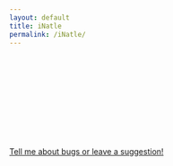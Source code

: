 ```yaml
---
layout: default
title: iNatle
permalink: /iNatle/
---
```


<iframe id="shinyIframe" width="100%" style="border:0;"></iframe>

<script>  
  function getQueryParams(url) {
    let params = {};
    let parser = new URL(url);
    let queryString = parser.search.slice(1);
    let pairs = queryString.split("&");

    pairs.forEach(function(pair) {
      let [key, value] = pair.split("=");
      params[key] = decodeURIComponent(value || "");
    });

    return params;
  }

  let currentUrl = window.location.href;
  let params = getQueryParams(currentUrl);
  let iframeUrl = "/iNatle_raw/index.html";

  let queryString = Object.keys(params).map(key => key + '=' + encodeURIComponent(params[key])).join('&');
  if (queryString) {
    iframeUrl += '?' + queryString;
  }

  document.getElementById('shinyIframe').src = iframeUrl;

  let outerIframe = document.getElementById('shinyIframe');

  function resizeIframeToContentSize(iframe) {
    const iframeDocument = iframe.contentDocument || iframe.contentWindow.document;

    // Find the nested iframe inside the outer iframe
    const nestedIframe = iframeDocument.querySelector('iframe'); // Finds the first iframe within the outer iframe

    if (nestedIframe) {
      const nestedIframeDocument = nestedIframe.contentDocument || nestedIframe.contentWindow.document;
      
      // Find the largest content element within the nested iframe
      const container = nestedIframeDocument.getElementById('mycontainer');
      
      if (container) {
        iframe.style.height = Number(container.scrollHeight)+Number(5) + 'px';
      }
    } else {
      // Fallback to resizing based on the outer iframe's own content
      const container = iframeDocument.body;
      if (container) {
        iframe.style.height = Number(container.scrollHeight)+Number(5) + 'px';
      }
    }
  }

  outerIframe.onload = function() {
    resizeIframeToContentSize(outerIframe);

    const frameElement = outerIframe;
    let lastScrollHeight = frameElement.contentWindow.document.body.scrollHeight;
    let watcher;

    const watch = () => {
      cancelAnimationFrame(watcher);

      // Re-target the nested iframe on every loop
      const nestedIframe = frameElement.contentWindow.document.querySelector('iframe');
      
      if (nestedIframe) {
        const container = nestedIframe.contentWindow.document.getElementById('mycontainer');
        if (container && lastScrollHeight !== container.scrollHeight) {
          resizeIframeToContentSize(frameElement);
          lastScrollHeight = container.scrollHeight;
        }
      } else {
        const container = frameElement.contentWindow.document.body;
        if (lastScrollHeight !== container.scrollHeight) {
          resizeIframeToContentSize(frameElement);
          lastScrollHeight = container.scrollHeight;
        }
      }

      watcher = requestAnimationFrame(watch); 
    };

    watcher = requestAnimationFrame(watch);
  };
</script>

<br>

<a style="text-align: center" href="https://github.com/rmcminds/iNatle/issues">Tell me about bugs or leave a suggestion!</a>
